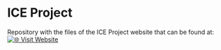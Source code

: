# ICE Project

Repository with the files of the ICE Project website that can be found at:
[![🌐 Visit Website](https://img.shields.io/badge/Website-ded--sec.space/ICE--Project-blue?style=for-the-badge)](https://www.ded-sec.space/ICE-Project/)  
